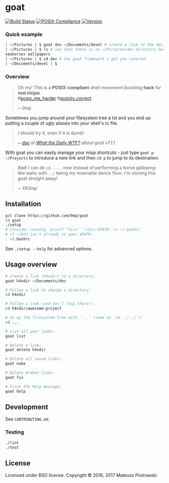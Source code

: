# goat

[![Build Status](https://travis-ci.org/0mp/goat.svg?branch=master)](https://travis-ci.org/0mp/goat)
[![POSIX Compliance](https://img.shields.io/badge/POSIX-compliant-blue.svg)](http://pubs.opengroup.org/onlinepubs/9699919799/utilities/V3_chap02.html)
[![Version](https://img.shields.io/github/release/0mp/goat.svg)](https://github.com/0mp/goat/releases/latest)

### Quick example

```sh
[ ~/Pictures ] $ goat dev ~/Documents/devel # create a link to the dev directory
[ ~/Pictures ] $ ls # see that there is no ~/Pictures/dev directory here
seahorses wallpapers
[ ~/Pictures ] $ cd dev # the goat framework's got you covered!
[ ~/Documents/devel ] $
```

### Overview

> Oh my! This is a **POSIX-compliant** shell _movement boosting_ **hack** for
> **real ninjas**.<br>
> #[posix\_me\_harder][posix_me_harder] #[posixly\_correct][posixly_correct]
>
> _~ 0mp_

Sometimes you jump around your filesystem tree a lot and you end up putting a
couple of ugly aliases into your shell's rc file.

> I should try it, even if it is dumb!
>
> _~ [dse] at [What the Daily WTF?] about goat v1.1.1_

With goat you can easily manage your ninja shortcuts - just type `goat p
~/Projects` to introduce a new link and then `cd p` to jump to its destination.

> Rad! I can do `cd ....` now instead of performing a horse galloping-like
> waltz with `../` being my miserable dance floor. I'm cloning this goat
> straight away!
>
> _~ YA0mp_

## Installation

```sh
git clone https://github.com/0mp/goat
cd goat
./setup
# Consider running `printf "%s\n" '~/bin:$PATH' >> ~/.bashrc`
# if ~/bin isn't already in your $PATH.
. ~/.bashrc
```

See `./setup --help` for advanced options.

## Usage overview

```sh
# Create a link (h4xdir) to a directory:
goat h4xdir ~/Documents/dev

# Follow a link to change a directory:
cd h4xdir

# Follow a link (and don't stop there!):
cd h4xdir/awesome-project

# Go up the filesystem tree with '...' (same as `cd ../../`):
cd ...

# List all your links:
goat list

# Delete a link:
goat delete h4xdir

# Delete all saved links:
goat nuke

# Delete broken links:
goat fix

# Print the help message:
goat help
```

## Development

See `CONTRIBUTING.md`.

### Testing

```sh
./lint
./test
```

## License

Licensed under BSD license. Copyright &#169; 2016, 2017 Mateusz Piotrowski

[posix_me_harder]: http://wiki.wlug.org.nz/POSIX_ME_HARDER
[posixly_correct]: http://wiki.wlug.org.nz/POSIXLY_CORRECT
[dse]: https://what.thedailywtf.com/user/dse
[What the Daily WTF?]: https://what.thedailywtf.com/topic/16122/quick-links-thread/2121
